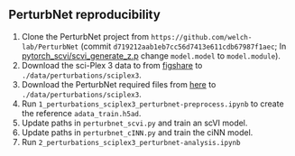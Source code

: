 ## PerturbNet reproducibility
1. Clone the PerturbNet project from `https://github.com/welch-lab/PerturbNet` (commit `d719212aab1eb7cc56d7413e611cdb67987f1aec`; In [pytorch_scvi/scvi_generate_z.p](https://github.com/welch-lab/PerturbNet/blob/main/pytorch_scvi/scvi_generate_z.py) change `model.model` to `model.module`).
2. Download the sci-Plex 3 data to from [figshare](https://figshare.com/ndownloader/files/39324305) to `./data/perturbations/sciplex3`.
3. Download the PerturbNet required files from [here](https://www.dropbox.com/sh/3nk6qk1653h2y1v/AACplqpkgt3LH9_JDrsk-Hg4a?dl=0) to `./data/perturbations/sciplex3`.
4. Run `1_perturbations_sciplex3_perturbnet-preprocess.ipynb` to create the reference `adata_train.h5ad`.
5. Update paths in  `perturbnet_scvi.py` and train an scVI model.
6. Update paths in  `perturbnet_cINN.py` and train the ciNN model.
7. Run `2_perturbations_sciplex3_perturbnet-analysis.ipynb`
